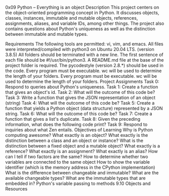0x09 Python – Everything is an object Description This project centers on the object-oriented programming concept in Python. It discusses objects, classes, instances, immutable and mutable objects, references, assignments, aliases, and variable IDs, among other things. The project also contains questions about Python's uniqueness as well as the distinction between immutable and mutable types.

Requirements The following tools are permitted: vi, vim, and emacs. All files were interpreted/compiled with python3 on Ubuntu 20.04 LTS. (version 3.8.5) All folders should be terminated with a new line. The first sentence of each file should be #!/usr/bin/python3. A README.md file at the base of the project folder is required. The pycodestyle (version 2.8.*) should be used in the code. Every program must be executable. wc will be used to determine the length of your folders.
Every program must be executable. wc will be used to determine the length of your folders. Project Assignments Task 0: Respond to queries about Python's uniqueness. Task 1: Create a function that gives an object's id. Task 2: What will the outcome of this code be? Task 3: Write a function that gives the JSON representation of an object (string) Task 4: What will the outcome of this code be? Task 5: Create a function that yields a Python object (data structure) represented by a JSON string. Task 6: What will the outcome of this code be? Task 7: Create a function that gives a list's duplicate. Task 8: Given the preceding information, what does the following code print? Task 9: Respond to inquiries about what Zen entails. Objectives of Learning Why is Python computing awesome? What exactly is an object? What exactly is the distinction between a class and an object or instance? What is the distinction between a fixed object and a mutable object? What exactly is a reference? What exactly is an assignment? What exactly is an alias? How can I tell if two factors are the same? How to determine whether two variables are connected to the same object How to show the variable identifier (which is the memory address in the CPython implementation) What is the difference between changeable and immutable? What are the available changeable types? What are the immutable types that are embedded in? Python's variable passing to methods 9.10 Objects and Resources
